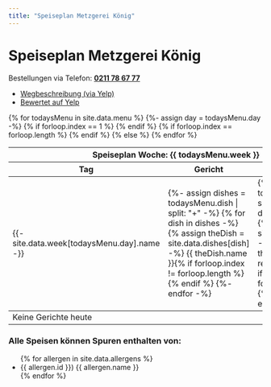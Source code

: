 ```yaml
---
title: "Speiseplan Metzgerei König"
---
```


# Speiseplan Metzgerei König

Bestellungen via Telefon: **<a href="tel:+49211786777">0211 78 67 77</a>**

* <a href="https://www.yelp.de/map/metzgerei-k%C3%B6nig-d%C3%BCsseldorf">Wegbeschreibung (via Yelp)</a>
* <a href="https://www.yelp.de/biz/metzgerei-könig-düsseldorf">Bewertet auf Yelp</a>

<table>
{% for todaysMenu in site.data.menu %}
{%- assign day = todaysMenu.day -%}
	{% if forloop.index == 1 %}
	<thead>
	<tr>
		<th colspan="3">Speiseplan Woche: {{ todaysMenu.week }}</th>
	</tr>
	<tr>
		<th>Tag</th>
		<th>Gericht</th>
		<th>Info</th>
		<th>Preis</th>
	</tr>
	</thead>
	<tbody>
	{% endif %}
	<tr>
		<td>
			 {{- site.data.week[todaysMenu.day].name -}}
		</td>
		<!-- dish -->
		<td>
			{%- assign dishes = todaysMenu.dish | split: "+" -%}
			{% for dish in dishes -%}
				{% assign theDish = site.data.dishes[dish] -%}
				{{ theDish.name }}{% if forloop.index != forloop.length %}<br/>{% endif %}
			{%- endfor -%}
		</td>
		<!-- allergens -->
		<td class="smaller">
			{%- assign dishes = todaysMenu.dish | split: "+" -%}
			{% for dish in dishes -%}
				{% assign theDish = site.data.dishes[dish] -%}
				{{ theDish.allergens | replace: ",", ", " }}
				{% if forloop.index != forloop.length %}<br/>{% endif %}
			{%- endfor -%}
		</td>
		<td>&euro; {{ todaysMenu.price }}</td>
	</tr>
	{% if forloop.index == forloop.length %}
	</tbody>
	{% endif %}
{% else %}
<tr><td>Keine Gerichte heute</td></tr>
{% endfor %}
</table>

### Alle Speisen können Spuren enthalten von:

<ul class="flat-list smaller">
{% for allergen in site.data.allergens %}
	<li>{{ allergen.id }}) {{ allergen.name }}</li>
{% endfor %}
</ul>

